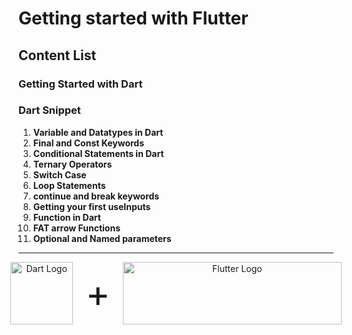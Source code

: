 # Getting started with Flutter

## Content List

### Getting Started with Dart
### Dart Snippet

1. **Variable and Datatypes in Dart**
2. **Final and Const Keywords**
3. **Conditional Statements in Dart**
4. **Ternary Operators**
5. **Switch Case**
6. **Loop Statements**
7. **continue and break keywords**
8. **Getting your first useInputs**
9. **Function in Dart**
10. **FAT arrow Functions**
11. **Optional and Named parameters**

---

<p align="center" style="display: flex; align-items: center; justify-content: center;">
  <img src="https://upload.wikimedia.org/wikipedia/commons/7/7e/Dart-logo.png" alt="Dart Logo" width="100" height="100"/>
  <span style="font-size: 60px; margin: 0 20px;">+</span>
  <img src="https://upload.wikimedia.org/wikipedia/commons/1/17/Google-flutter-logo.png" alt="Flutter Logo" width="350" height="100"/>
</p>

